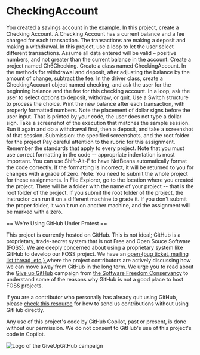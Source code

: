 # CheckingAccount
You created a savings account in the example. In this project, create a Checking Account. A Checking Account has a current balance and a fee charged for each transaction. The transactions are making a deposit and making a withdrawal. In this project, use a loop to let the user select different transactions. Assume all data entered will be valid – positive numbers, and not greater than the current balance in the account.  Create a project named Ch6Checking. Create a class named CheckingAccount. In the methods for withdrawal and deposit, after adjusting the balance by the amount of change, subtract the fee.  In the driver class, create a CheckingAccount object named checking, and ask the user for the beginning balance and the fee for this checking account. In a loop, ask the user to select options to deposit, withdraw, or quit. Use a Switch structure to process the choice. Print the new balance after each transaction, with properly formatted numbers. Note the placement of dollar signs before the user input. That is printed by your code, the user does not type a dollar sign.  Take a screenshot of the execution that matches the sample session. Run it again and do a withdrawal first, then a deposit, and take a screenshot of that session.     Submission: the specified screenshots, and the root folder for the project     Pay careful attention to the rubric for this assignment. Remember the standards that apply to every project.  Note that you must use correct formatting in the code -- appropriate indentation is most important. You can use Shift-Alt-F to have NetBeans automatically format the code correctly. If the formatting is incorrect, it will be returned to you for changes with a grade of zero.  Note: You need to submit the whole project for these assignments. In File Explorer, go to the location where you created the project. There will be a folder with the name of your project -- that is the root folder of the project.  If you submit the root folder of the project, the instructor can run it on a different machine to grade it. If you don't submit the proper folder, it won't run on another machine, and the assignment will be marked with a zero.


== We're Using GitHub Under Protest ==

This project is currently hosted on GitHub.  This is not ideal; GitHub is a
proprietary, trade-secret system that is not Free and Open Souce Software
(FOSS).  We are deeply concerned about using a proprietary system like GitHub
to develop our FOSS project.  We have an
[open {bug ticket, mailing list thread, etc.} ](INSERT_LINK) where the
project contributors are actively discussing how we can move away from GitHub
in the long term.  We urge you to read about the
[Give up GitHub](https://GiveUpGitHub.org) campaign from
[the Software Freedom Conservancy](https://sfconservancy.org) to understand
some of the reasons why GitHub is not a good place to host FOSS projects.

If you are a contributor who personally has already quit using GitHub, please
[check this resource](INSERT_LINK) for how to send us contributions without
using GitHub directly.

Any use of this project's code by GitHub Copilot, past or present, is done
without our permission.  We do not consent to GitHub's use of this project's
code in Copilot.

![Logo of the GiveUpGitHub campaign](https://sfconservancy.org/img/GiveUpGitHub.png)
